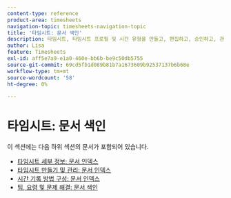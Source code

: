 ```yaml
---
content-type: reference
product-area: timesheets
navigation-topic: timesheets-navigation-topic
title: '타임시트: 문서 색인'
description: 타임시트, 타임시트 프로필 및 시간 유형을 만들고, 편집하고, 승인하고, 관리하는 방법은 다음 섹션에서 자세히 알아보세요.
author: Lisa
feature: Timesheets
exl-id: aff5e7a9-e1a0-460e-bb6b-be9c50db5755
source-git-commit: 69cd5fb1d089b81b7a1673609b92537137b6b68e
workflow-type: tm+mt
source-wordcount: '58'
ht-degree: 0%

---
```


# 타임시트: 문서 색인

<!-- Audited: 12/2023 -->

이 섹션에는 다음 하위 섹션의 문서가 포함되어 있습니다.

* [타임시트 세부 정보: 문서 인덱스](../timesheets/timesheets/timesheets.md)
* [타임시트 만들기 및 관리: 문서 인덱스](../timesheets/create-and-manage-timesheets/create-and-manage-timesheets.md)
* [시간 기록 방법 구성: 문서 인덱스](../timesheets/config-timesheet-prefs/configure-timesheet-preferences.md)
* [팁, 요령 및 문제 해결: 문서 색인](../timesheets/tips-tricks-and-troubleshooting/tips-tricks-and-troubleshooting-timesheets.md)
